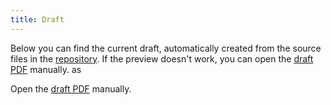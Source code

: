 ```yaml
---
title: Draft
---
```


Below you can find the current draft, automatically created from the source files in the [repository](https://github.com/durasj/bachelor-thesis). If the preview doesn't work, you can open the [draft PDF](https://thesis.science.upjs.sk/~jduras/draft.pdf) manually. as

<object src="https://drive.google.com/viewerng/viewer?embedded=true&url=https://thesis.science.upjs.sk/~jduras/draft.pdf" width="100%" height="600px">Open the <a href="https://thesis.science.upjs.sk/~jduras/draft.pdf">draft PDF</a> manually.</object>
